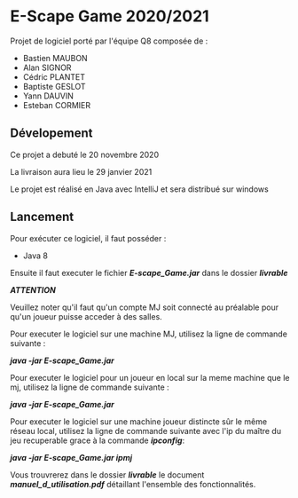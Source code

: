 # E-Scape Game 2020/2021
Projet de logiciel porté par l'équipe Q8 composée de :
  * Bastien MAUBON
  * Alan SIGNOR
  * Cédric PLANTET
  * Baptiste GESLOT
  * Yann DAUVIN 
  * Esteban CORMIER

## Dévelopement
Ce projet a debuté le 20 novembre 2020

La livraison aura lieu le 29 janvier 2021

Le projet est réalisé en Java avec IntelliJ et sera distribué sur windows

## Lancement

Pour exécuter ce logiciel, il faut posséder :

- Java 8

Ensuite il faut executer le fichier ***E-scape_Game.jar*** dans le dossier ***livrable***

***ATTENTION*** 

Veuillez noter qu'il faut qu'un compte MJ soit connecté au préalable pour qu'un
joueur puisse acceder à des salles.

Pour executer le logiciel sur une machine MJ, utilisez la ligne de commande suivante :

***java -jar E-scape_Game.jar***

Pour executer le logiciel pour un joueur en local sur la meme machine que le mj, utilisez la ligne de commande suivante :

***java -jar E-scape_Game.jar***

Pour executer le logiciel sur une machine joueur distincte sûr le même réseau local, utilisez la ligne de commande suivante avec l'ip du maître du jeu recuperable grace à la commande ***ipconfig***:

***java -jar E-scape_Game.jar ipmj***

Vous trouvrerez dans le dossier ***livrable*** le document ***manuel_d_utilisation.pdf*** détaillant l'ensemble des fonctionnalités.